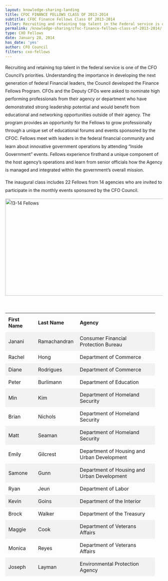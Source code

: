 ```yaml
---
layout: knowledge-sharing-landing
title: CFOC FINANCE FELLOWS CLASS OF 2013-2014
subtitle: CFOC Finance Fellows Class Of 2013-2014
filler: Recruiting and retaining top talent in the Federal service is one of the CFO Council’s priorities. Understanding the importance in developing the next generation of Federal Financial leaders, the Council developed the Finance Fellows Program.
permalink: /knowledge-sharing/cfoc-finance-fellows-class-of-2013-2014/
type: CXO Fellows
date: January 28, 2014
has_date: 'yes'
author: CFO Council 
filters: cxo-fellows
---
```


<div style="line-height: 1.8em;margin-bottom: 80px; display: block">

<style type="text/css">
        			table {
        			    width: 95%;
                        margin-bottom: 20px;
                        max-width: 100%;
                        background-color: transparent;
                        border-collapse: collapse;
                        border-spacing: 0;
                    }
        	
                 
                    tr:nth-child(even) {background-color: #f2f2f2;}
        
        th, td {
          padding: 10px;
          text-align: left;
        }
 </style>
 
 
<p>Recruiting and retaining top talent in the federal service is one of the CFO Council’s priorities. Understanding the importance in developing the next generation of federal Financial leaders, the Council developed the Finance Fellows Program. CFOs and the Deputy CFOs were asked to nominate high performing professionals from their agency or department who have demonstrated strong leadership potential and would benefit from educational and networking opportunities outside of their agency. The program provides an opportunity for the Fellows to grow professionally through a unique set of educational forums and events sponsored by the CFOC. Fellows meet with leaders in the federal financial community and learn about innovative government operations by attending “Inside Government” events. Fellows experience firsthand a unique component of the host agency’s operations and learn from senior officials how the Agency is managed and integrated within the government’s overall mission.</p>
<p>The inaugural class includes 22 Fellows from 14 agencies who are invited to participate in the monthly events sponsored by the CFO Council.</p>
<p><img src="{{ site.baseurl }}/wp-content/uploads/2016/02/13-14-Fellows.jpg" alt="13-14 Fellows" width="911" height="310" sizes="(max-width: 911px) 100vw, 911px"></p>
<p>&nbsp;</p>
<table  style="height: 845px;" border="0" width="653" cellspacing="5" cellpadding="5">
        <tr>
            <th>First Name</th>
            <th>Last Name</th>
            <th>Agency</th>
        </tr>
<tr>
<td>Janani</td>
<td>Ramachandran</td>
<td>Consumer Financial Protection Bureau</td>
</tr>
<tr>
<td>Rachel</td>
<td>Hong</td>
<td>Department of Commerce</td>
</tr>
<tr>
<td>Diane</td>
<td>Rodrigues</td>
<td>Department of Commerce</td>
</tr>
<tr>
<td>Peter</td>
<td>Burlimann</td>
<td>Department of Education</td>
</tr>
<tr>
<td>Min</td>
<td>Kim</td>
<td>Department of Homeland Security</td>
</tr>
<tr>
<td>Brian</td>
<td>Nichols</td>
<td>Department of Homeland Security</td>
</tr>
<tr>
<td>Matt</td>
<td>Seaman</td>
<td>Department of Homeland Security</td>
</tr>
<tr>
<td>Emily</td>
<td>Gilcrest</td>
<td>Department of Housing and Urban Development</td>
</tr>
<tr>
<td>Samone</td>
<td>Gunn</td>
<td>Department of Housing and Urban Development</td>
</tr>
<tr>
<td>Ryan</td>
<td>Jeun</td>
<td>Department of Labor</td>
</tr>
<tr>
<td>Kevin</td>
<td>Goins</td>
<td>Department of the Interior</td>
</tr>
<tr>
<td>Brock</td>
<td>Walker</td>
<td>Department of the Treasury</td>
</tr>
<tr>
<td>Maggie</td>
<td>Cook</td>
<td>Department of Veterans Affairs</td>
</tr>
<tr>
<td>Monica</td>
<td>Reyes</td>
<td>Department of Veterans Affairs</td>
</tr>
<tr>
<td>Joseph</td>
<td>Layman</td>
<td>Environmental Protection Agency</td>
</tr>
<tr>
<td>Zeb</td>
<td>Agbanyim</td>
<td>National Aeronautics and Space Administration</td>
</tr>
<tr>
<td>Melissa</td>
<td>Brown</td>
<td>National Parks Service</td>
</tr>
<tr>
<td>Linda</td>
<td>Yee</td>
<td>Nuclear Regulatory Commission</td>
</tr>
<tr>
<td>Rebecca</td>
<td>Harcum</td>
<td>Social Security Administration</td>
</tr>
<tr>
<td>Robert</td>
<td>Schuster</td>
<td>Social Security Administration</td>
</tr>
</table>
<p>&nbsp;</p>
<p>&nbsp;</p>
		</div>
